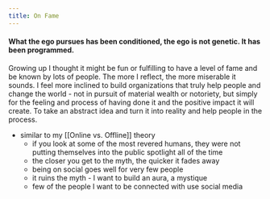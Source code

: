 ```yaml
---
title: On Fame
---
```


#### What the ego pursues has been conditioned, the ego is not genetic. It has been programmed. 
Growing up I thought it might be fun or fulfilling to have a level of fame and be known by lots of people. The more I reflect, the more miserable it sounds. I feel more inclined to build organizations that truly help people and change the world - not in pursuit of material wealth or notoriety, but simply for the feeling and process of having done it and the positive impact it will create. To take an abstract idea and turn it into reality and help people in the process. 

- similar to my [[Online vs. Offline]] theory 
	- if you look at some of the most revered humans, they were not putting themselves into the public spotlight all of the time
	- the closer you get to the myth, the quicker it fades away
	- being on social goes well for very few people 
	- it ruins the myth - I want to build an aura, a mystique 
	- few of the people I want to be connected with use social media 
